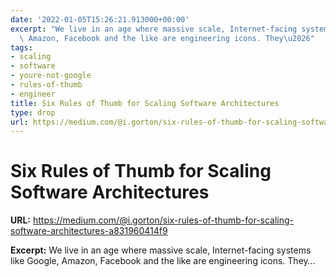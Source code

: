 ```yaml
---
date: '2022-01-05T15:26:21.913000+00:00'
excerpt: "We live in an age where massive scale, Internet-facing systems like Google,\
  \ Amazon, Facebook and the like are engineering icons. They\u2026"
tags:
- scaling
- software
- youre-not-google
- rules-of-thumb
- engineer
title: Six Rules of Thumb for Scaling Software Architectures
type: drop
url: https://medium.com/@i.gorton/six-rules-of-thumb-for-scaling-software-architectures-a831960414f9
---
```


# Six Rules of Thumb for Scaling Software Architectures

**URL:** https://medium.com/@i.gorton/six-rules-of-thumb-for-scaling-software-architectures-a831960414f9

**Excerpt:** We live in an age where massive scale, Internet-facing systems like Google, Amazon, Facebook and the like are engineering icons. They…
